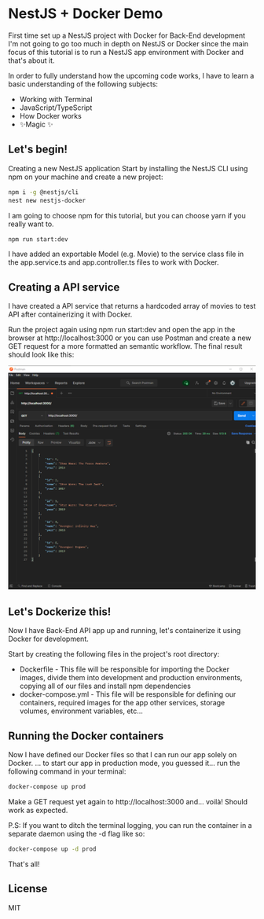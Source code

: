 # NestJS + Docker Demo

First time set up a NestJS project with Docker for Back-End development
I'm not going to go too much in depth on NestJS or Docker since the main focus of this tutorial is to run a NestJS app environment with Docker and that's about it.

In order to fully understand how the upcoming code works, I have to learn a basic understanding of the following subjects:
-   Working with Terminal
-   JavaScript/TypeScript
-   How Docker works
- ✨Magic ✨

## Let's begin!

Creating a new NestJS application
Start by installing the NestJS CLI using npm on your machine and create a new project:

```sh
npm i -g @nestjs/cli
nest new nestjs-docker
```
I am going to choose npm for this tutorial, but you can choose yarn if you really want to.

```sh
npm run start:dev
```
I have added an exportable Model (e.g. Movie) to the service class file in the app.service.ts and app.controller.ts files to work with Docker.

## Creating a API service

I have created a API service that returns a hardcoded array of movies to test API after containerizing it with Docker.

Run the project again using npm run start:dev and open the app in the browser at http://localhost:3000 or you can use Postman and create a new GET request for a more formatted an semantic workflow.
The final result should look like this:

![image text](demo-readme.png)

##  Let's Dockerize this!
Now I have  Back-End API app up and running, let's containerize it using Docker for development.

Start by creating the following files in the project's root directory:

-   Dockerfile - This file will be responsible for importing the Docker images, divide them into development and production environments, copying all of our files and install npm dependencies
-   docker-compose.yml - This file will be responsible for defining our containers, required images for the app other services, storage volumes, environment variables, etc...

##  Running the Docker containers
Now I have defined our Docker files so that I can run our app solely on Docker.
... to start our app in production mode, you guessed it... run the following command in your terminal:
```sh
docker-compose up prod
```
Make a GET request yet again to http://localhost:3000 and... voilà! Should work as expected.

P.S: If you want to ditch the terminal logging, you can run the container in a separate daemon using the -d flag like so:
```sh
docker-compose up -d prod
```
That's all!
## License

MIT
